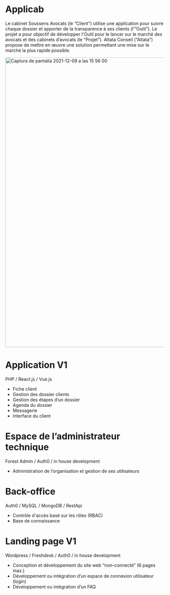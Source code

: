 # Applicab

Le cabinet Soussens Avocats (le “Client”) utilise une application pour suivre chaque dossier et apporter de la transparence à ses clients (l’“Outil”). 
Le projet a pour objectif de développer l'Outil pour le lancer sur le marché des avocats et des cabinets d’avocats (le “Projet”).
Altata Conseil (“Altata”) propose de mettre en œuvre une solution permettant une mise sur le marché la plus rapide possible.

<img width="914" alt="Captura de pantalla 2021-12-09 a las 15 56 00" src="https://user-images.githubusercontent.com/57629583/145422682-ec64387a-37ab-4cad-9fbd-988feda7215a.png">

# Application V1
PHP / React.js / Vue.js
- Fiche client
- Gestion des dossier clients
- Gestion des étapes d’un dossier 
- Agenda du dossier
- Messagerie 
- Interface du client

# Espace de l’administrateur technique 
Forest Admin / Auth0 / in house development
- Administration de l’organisation et gestion de ses utilisateurs

# Back-office
Auth0 / MySQL / MongoDB / RestApi 
- Contrôle d'accès basé sur les rôles (RBAC)
- Base de connaissance

# Landing page V1
Wordpress / Freshdesk / Auth0 / in house development
- Conception et développement du site web “non-connecté” (6 pages max.) 
- Développement ou intégration d’un espace de connexion utilisateur (login)
- Développement ou intégration d’un FAQ
